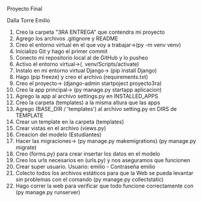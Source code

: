 Proyecto Final 

Dalla Torre Emilio

1) Creo la carpeta "3RA ENTREGA" que contendra mi proyecto
2) Agrego los archivos .gitignore y README
3) Creo el entorno virtual en el que voy a trabajar->(py -m venv venv)
4) Inicializo Git y hago el primer commit
5) Conecto mi repositorio local al de GitHub y lo pusheo
6) Activo el entorno virtual->(. venv/Scripts/activate)
7) Instalo en mi entorno virtual Django-> (pip install Django)
8) Hago (pip freeze) y creo el archivo (requirements.txt)
9) Creo el proyecto-> (django-admin startpoject proyecto3ra)
10) Creo la app principal-> (py manage.py startapp aplicacion)
11) Agrego la app al archivo settings.py en INSTALLED_APPS
12) Creo la carpeta (templates) a la misma altura que las apps
13) Agrego (BASE_DIR / 'templates') al archivo setting.py en DIRS de TEMPLATE
14) Crear un template en la carpeta (templates) 
15) Crear vistas en el archivo (views.py)
16) Creacion del modelo (Estudiantes)
17) Hacer las migraciones-> (py manage.py makemigrations) (py manage.py migrate)
18) Creo (forms.py) para crear insertar los datos en el modelo
19) Creo los urls necesarios en (urls.py) y nos aseguramos que funcionen
20) Crear super usuario. Usuario: emilio - Contraseña emilio
21) Colecto todos los archivos estáticos para que la Web se pueda levantar sin problemas
con el comando (py manage.py collectstatic)
22) Hago correr la web para verificar que todo funcione correctamente con (py manage.py runserver)


